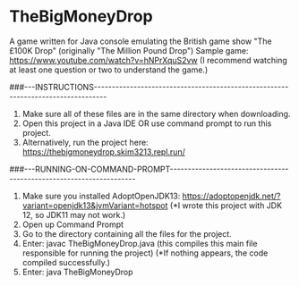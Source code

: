 # TheBigMoneyDrop
A game written for Java console emulating the British game show "The £100K Drop" (originally "The Million Pound Drop")
Sample game: https://www.youtube.com/watch?v=hNPrXquS2vw (I recommend watching at least one question or two to understand the game.)

###---INSTRUCTIONS---------------------------------------------------------------------------------
1) Make sure all of these files are in the same directory when downloading.
2) Open this project in a Java IDE OR use command prompt to run this project.
3) Alternatively, run the project here: https://thebigmoneydrop.skim3213.repl.run/

###---RUNNING-ON-COMMAND-PROMPT--------------------------------------------------------------------
1) Make sure you installed AdoptOpenJDK13: https://adoptopenjdk.net/?variant=openjdk13&jvmVariant=hotspot
    (*I wrote this project with JDK 12, so JDK11 may not work.)
2) Open up Command Prompt
3) Go to the directory containing all the files for the project.
4) Enter: javac TheBigMoneyDrop.java (this compiles this main file responsible for running the project)
    (*If nothing appears, the code compiled successfully.)
5) Enter: java TheBigMoneyDrop
